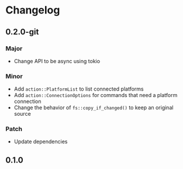 # Changelog

## 0.2.0-git

### Major

- Change API to be async using tokio

### Minor

- Add `action::PlatformList` to list connected platforms
- Add `action::ConnectionOptions` for commands that need a platform connection
- Change the behavior of `fs::copy_if_changed()` to keep an original source

### Patch

- Update dependencies

## 0.1.0

<!-- Increment to skip CHANGELOG.md test: 3 -->
